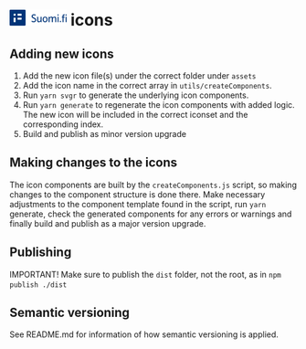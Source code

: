 # <img src="./assets/logoIcons/icon-horizontal.svg" alt="DVV" width="100"/> icons

## Adding new icons

1. Add the new icon file(s) under the correct folder under `assets`
2. Add the icon name in the correct array in `utils/createComponents`.
3. Run `yarn svgr` to generate the underlying icon components.
4. Run `yarn generate` to regenerate the icon components with added logic. The new icon will be included in the correct iconset and the corresponding index.
5. Build and publish as minor version upgrade

## Making changes to the icons

The icon components are built by the `createComponents.js` script, so making changes to the component structure is done there. Make necessary adjustments to the component template found in the script, run `yarn` generate, check the generated components for any errors or warnings and finally build and publish as a major version upgrade.

## Publishing

IMPORTANT! Make sure to publish the `dist` folder, not the root, as in `npm publish ./dist`

## Semantic versioning

See README.md for information of how semantic versioning is applied.

